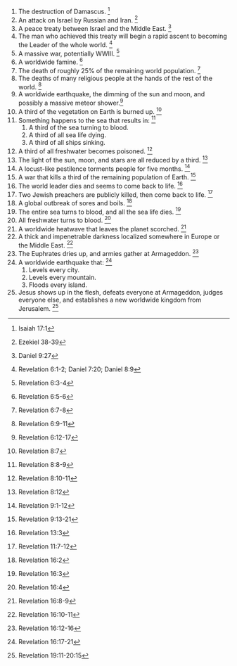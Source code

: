 1. The destruction of Damascus. [^damascus]
2. An attack on Israel by Russian and Iran. [^gog-magog]
3. A peace treaty between Israel and the Middle East. [^peace-treaty]
4. The man who achieved this treaty will begin a rapid ascent to becoming the Leader of the whole world. [^seal-1]
5. A massive war, potentially WWIII. [^seal-2]
6. A worldwide famine. [^seal-3]
7. The death of roughly 25% of the remaining world population. [^seal-4]
8. The deaths of many religious people at the hands of the rest of the world. [^seal-5]
9. A worldwide earthquake, the dimming of the sun and moon, and possibly a massive meteor shower.[^seal-6]
10. A third of the vegetation on Earth is burned up. [^trumpet-1]
11. Something happens to the sea that results in: [^trumpet-2]
	1.  A third of the sea turning to blood.
	2.  A third of all sea life dying.
	3.  A third of all ships sinking.
12. A third of all freshwater becomes poisoned. [^trumpet-3]
13. The light of the sun, moon, and stars are all reduced by a third. [^trumpet-4]
14. A locust-like pestilence torments people for five months. [^trumpet-5]
15. A war that kills a third of the remaining population of Earth. [^trumpet-6]
16. The world leader dies and seems to come back to life. [^antichrist-resurrection]
17. Two Jewish preachers are publicly killed, then come back to life. [^two-witnesses]
18. A global outbreak of sores and boils. [^bowl-1]
19. The entire sea turns to blood, and all the sea life dies. [^bowl-2]
20. All freshwater turns to blood. [^bowl-3]
21. A worldwide heatwave that leaves the planet scorched. [^bowl-4]
22. A thick and impenetrable darkness localized somewhere in Europe or the Middle East. [^bowl-5]
23. The Euphrates dries up, and armies gather at Armageddon. [^bowl-6]
24. A worldwide earthquake that: [^bowl-7]
	1.  Levels every city.
	2. Levels every mountain. 
	3. Floods every island.
25. Jesus shows up in the flesh, defeats everyone at Armageddon, judges everyone else, and establishes a new worldwide kingdom from Jerusalem. [^second-coming]

[^damascus]: Isaiah 17:1
[^gog-magog]: Ezekiel 38-39
[^peace-treaty]: Daniel 9:27
[^seal-1]: Revelation 6:1-2; Daniel 7:20; Daniel 8:9
[^seal-2]: Revelation 6:3-4
[^seal-3]: Revelation 6:5-6
[^seal-4]: Revelation 6:7-8
[^seal-5]: Revelation 6:9-11
[^seal-6]: Revelation 6:12-17
[^trumpet-1]: Revelation 8:7
[^trumpet-2]: Revelation 8:8-9
[^trumpet-3]: Revelation 8:10-11
[^trumpet-4]: Revelation 8:12
[^trumpet-5]:  Revelation 9:1-12
[^trumpet-6]:  Revelation 9:13-21
[^antichrist-resurrection]:   Revelation 13:3
[^two-witnesses]: Revelation 11:7-12
[^bowl-1]: Revelation 16:2
[^bowl-2]: Revelation 16:3
[^bowl-3]: Revelation 16:4
[^bowl-4]: Revelation 16:8-9
[^bowl-5]: Revelation 16:10-11
[^bowl-6]: Revelation 16:12-16
[^bowl-7]: Revelation 16:17-21
[^second-coming]: Revelation 19:11-20:15